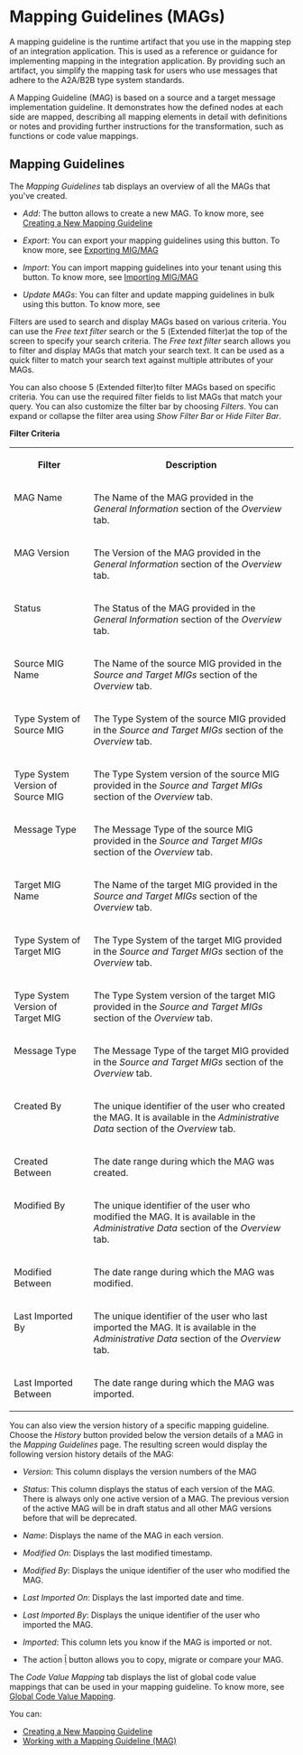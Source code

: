 <!-- loio42124f465fc0472a8ab0de30aa14edef -->

<link rel="stylesheet" type="text/css" href="../css/sap-icons.css"/>

# Mapping Guidelines \(MAGs\)



A mapping guideline is the runtime artifact that you use in the mapping step of an integration application. This is used as a reference or guidance for implementing mapping in the integration application. By providing such an artifact, you simplify the mapping task for users who use messages that adhere to the A2A/B2B type system standards.

A Mapping Guideline \(MAG\) is based on a source and a target message implementation guideline. It demonstrates how the defined nodes at each side are mapped, describing all mapping elements in detail with definitions or notes and providing further instructions for the transformation, such as functions or code value mappings.



<a name="loio42124f465fc0472a8ab0de30aa14edef__section_cl4_ttt_d4b"/>

## Mapping Guidelines

The *Mapping Guidelines* tab displays an overview of all the MAGs that you've created.

-   *Add*: The button allows to create a new MAG. To know more, see [Creating a New Mapping Guideline](creating-a-new-mapping-guideline-a42920e.md)

-   *Export*: You can export your mapping guidelines using this button. To know more, see [Exporting MIG/MAG](exporting-mig-mag-c8bba26.md)
-   *Import*: You can import mapping guidelines into your tenant using this button. To know more, see [Importing MIG/MAG](importing-mig-mag-7139aad.md)
-   *Update MAGs*: You can filter and update mapping guidelines in bulk using this button. To know more, see

Filters are used to search and display MAGs based on various criteria. You can use the *Free text filter* search or the <span class="SAP-icons"></span> \(Extended filter\)at the top of the screen to specify your search criteria. The *Free text filter* search allows you to filter and display MAGs that match your search text. It can be used as a quick filter to match your search text against multiple attributes of your MAGs.

You can also choose <span class="SAP-icons"></span> \(Extended filter\)to filter MAGs based on specific criteria. You can use the required filter fields to list MAGs that match your query. You can also customize the filter bar by choosing *Filters*. You can expand or collapse the filter area using *Show Filter Bar* or *Hide Filter Bar*.

**Filter Criteria**


<table>
<tr>
<th valign="top">

Filter



</th>
<th valign="top">

Description



</th>
</tr>
<tr>
<td valign="top">

MAG Name



</td>
<td valign="top">

The Name of the MAG provided in the *General Information* section of the *Overview* tab.



</td>
</tr>
<tr>
<td valign="top">

MAG Version



</td>
<td valign="top">

The Version of the MAG provided in the *General Information* section of the *Overview* tab.



</td>
</tr>
<tr>
<td valign="top">

Status



</td>
<td valign="top">

The Status of the MAG provided in the *General Information* section of the *Overview* tab.



</td>
</tr>
<tr>
<td valign="top">

Source MIG Name



</td>
<td valign="top">

The Name of the source MIG provided in the *Source and Target MIGs* section of the *Overview* tab.



</td>
</tr>
<tr>
<td valign="top">

Type System of Source MIG



</td>
<td valign="top">

The Type System of the source MIG provided in the *Source and Target MIGs* section of the *Overview* tab.



</td>
</tr>
<tr>
<td valign="top">

Type System Version of Source MIG



</td>
<td valign="top">

The Type System version of the source MIG provided in the *Source and Target MIGs* section of the *Overview* tab.



</td>
</tr>
<tr>
<td valign="top">

Message Type



</td>
<td valign="top">

The Message Type of the source MIG provided in the *Source and Target MIGs* section of the *Overview* tab.



</td>
</tr>
<tr>
<td valign="top">

Target MIG Name



</td>
<td valign="top">

The Name of the target MIG provided in the *Source and Target MIGs* section of the *Overview* tab.



</td>
</tr>
<tr>
<td valign="top">

Type System of Target MIG



</td>
<td valign="top">

The Type System of the target MIG provided in the *Source and Target MIGs* section of the *Overview* tab.



</td>
</tr>
<tr>
<td valign="top">

Type System Version of Target MIG



</td>
<td valign="top">

The Type System version of the target MIG provided in the *Source and Target MIGs* section of the *Overview* tab.



</td>
</tr>
<tr>
<td valign="top">

Message Type



</td>
<td valign="top">

The Message Type of the target MIG provided in the *Source and Target MIGs* section of the *Overview* tab.



</td>
</tr>
<tr>
<td valign="top">

Created By



</td>
<td valign="top">

The unique identifier of the user who created the MAG. It is available in the *Administrative Data* section of the *Overview* tab.



</td>
</tr>
<tr>
<td valign="top">

Created Between



</td>
<td valign="top">

The date range during which the MAG was created.



</td>
</tr>
<tr>
<td valign="top">

Modified By



</td>
<td valign="top">

The unique identifier of the user who modified the MAG. It is available in the *Administrative Data* section of the *Overview* tab.



</td>
</tr>
<tr>
<td valign="top">

Modified Between



</td>
<td valign="top">

The date range during which the MAG was modified.



</td>
</tr>
<tr>
<td valign="top">

Last Imported By



</td>
<td valign="top">

The unique identifier of the user who last imported the MAG. It is available in the *Administrative Data* section of the *Overview* tab.



</td>
</tr>
<tr>
<td valign="top">

Last Imported Between



</td>
<td valign="top">

The date range during which the MAG was imported.



</td>
</tr>
</table>

You can also view the version history of a specific mapping guideline. Choose the *History* button provided below the version details of a MAG in the *Mapping Guidelines* page. The resulting screen would display the following version history details of the MAG:

-   *Version*: This column displays the version numbers of the MAG

-   *Status*: This column displays the status of each version of the MAG. There is always only one active version of a MAG. The previous version of the active MAG will be in draft status and all other MAG versions before that will be deprecated.

-   *Name*: Displays the name of the MAG in each version.

-   *Modified On*: Displays the last modified timestamp.

-   *Modified By*: Displays the unique identifier of the user who modified the MAG.

-   *Last Imported On*: Displays the last imported date and time.

-   *Last Imported By*: Displays the unique identifier of the user who imported the MAG.
-   *Imported*: This column lets you know if the MAG is imported or not.
-   The action <span class="SAP-icons"></span> button allows you to copy, migrate or compare your MAG.

The *Code Value Mapping* tab displays the list of global code value mappings that can be used in your mapping guideline. To know more, see [Global Code Value Mapping](global-code-value-mapping-fd1d3ff.md).



You can:

-   [Creating a New Mapping Guideline](creating-a-new-mapping-guideline-a42920e.md)
-   [Working with a Mapping Guideline \(MAG\)](working-with-a-mapping-guideline-mag-0803ca6.md)

